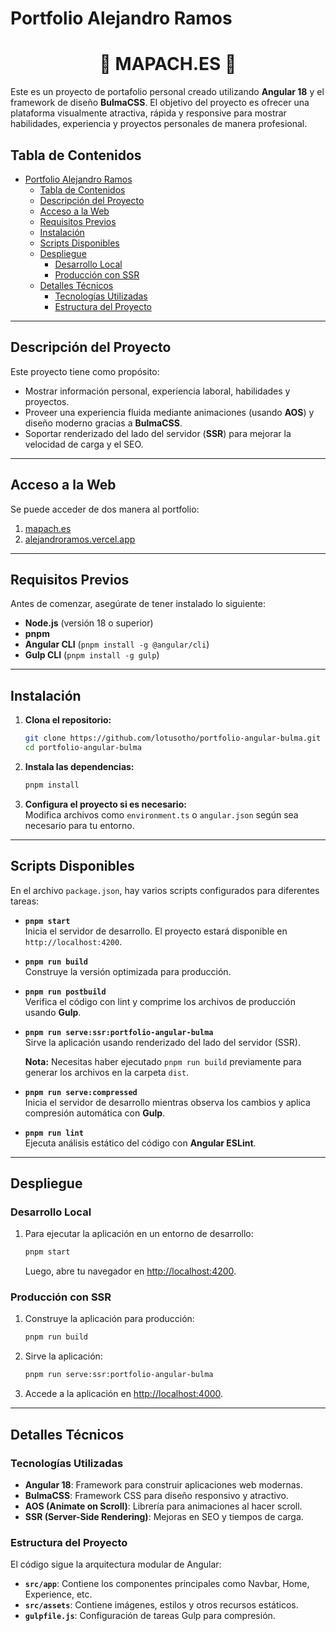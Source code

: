 # Portfolio Alejandro Ramos 

<h1 align="center">🦝 <b>MAPACH.ES</b> 🦝</h1>

Este es un proyecto de portafolio personal creado utilizando **Angular 18** y el framework de diseño **BulmaCSS**. El objetivo del proyecto es ofrecer una plataforma visualmente atractiva, rápida y responsive para mostrar habilidades, experiencia y proyectos personales de manera profesional.

## Tabla de Contenidos

- [Portfolio Alejandro Ramos](#portfolio-alejandro-ramos)
  - [Tabla de Contenidos](#tabla-de-contenidos)
  - [Descripción del Proyecto](#descripción-del-proyecto)
  - [Acceso a la Web](#acceso-a-la-web)
  - [Requisitos Previos](#requisitos-previos)
  - [Instalación](#instalación)
  - [Scripts Disponibles](#scripts-disponibles)
  - [Despliegue](#despliegue)
    - [Desarrollo Local](#desarrollo-local)
    - [Producción con SSR](#producción-con-ssr)
  - [Detalles Técnicos](#detalles-técnicos)
    - [Tecnologías Utilizadas](#tecnologías-utilizadas)
    - [Estructura del Proyecto](#estructura-del-proyecto)

---

## Descripción del Proyecto

Este proyecto tiene como propósito:
- Mostrar información personal, experiencia laboral, habilidades y proyectos.
- Proveer una experiencia fluida mediante animaciones (usando **AOS**) y diseño moderno gracias a **BulmaCSS**.
- Soportar renderizado del lado del servidor (**SSR**) para mejorar la velocidad de carga y el SEO.

---
## Acceso a la Web
Se puede acceder de dos manera al portfolio:
1. <a href="https://mapach.es">mapach.es</a>
2. <a href="https://alejandroramos.vercel.app">alejandroramos.vercel.app</a>

---


## Requisitos Previos

Antes de comenzar, asegúrate de tener instalado lo siguiente:

- **Node.js** (versión 18 o superior)
- **pnpm**
- **Angular CLI** (`pnpm install -g @angular/cli`)
- **Gulp CLI** (`pnpm install -g gulp`)

---

## Instalación

1. **Clona el repositorio:**

   ```bash
   git clone https://github.com/lotusotho/portfolio-angular-bulma.git
   cd portfolio-angular-bulma
   ```

2. **Instala las dependencias:**

   ```bash
   pnpm install
   ```

3. **Configura el proyecto si es necesario:**  
   Modifica archivos como `environment.ts` o `angular.json` según sea necesario para tu entorno.

---

## Scripts Disponibles

En el archivo `package.json`, hay varios scripts configurados para diferentes tareas:

- **`pnpm start`**  
  Inicia el servidor de desarrollo. El proyecto estará disponible en `http://localhost:4200`.

- **`pnpm run build`**  
  Construye la versión optimizada para producción.

- **`pnpm run postbuild`**  
  Verifica el código con lint y comprime los archivos de producción usando **Gulp**.

- **`pnpm run serve:ssr:portfolio-angular-bulma`**  
  Sirve la aplicación usando renderizado del lado del servidor (SSR).  

  **Nota:** Necesitas haber ejecutado `pnpm run build` previamente para generar los archivos en la carpeta `dist`.

- **`pnpm run serve:compressed`**  
  Inicia el servidor de desarrollo mientras observa los cambios y aplica compresión automática con **Gulp**.

- **`pnpm run lint`**  
  Ejecuta análisis estático del código con **Angular ESLint**.

---

## Despliegue

### Desarrollo Local
1. Para ejecutar la aplicación en un entorno de desarrollo:
   ```bash
   pnpm start
   ```
   Luego, abre tu navegador en [http://localhost:4200](http://localhost:4200).

### Producción con SSR
1. Construye la aplicación para producción:
   ```bash
   pnpm run build
   ```

2. Sirve la aplicación:
   ```bash
   pnpm run serve:ssr:portfolio-angular-bulma
   ```

3. Accede a la aplicación en [http://localhost:4000](http://localhost:4000).

---

## Detalles Técnicos

### Tecnologías Utilizadas
- **Angular 18**: Framework para construir aplicaciones web modernas.
- **BulmaCSS**: Framework CSS para diseño responsivo y atractivo.
- **AOS (Animate on Scroll)**: Librería para animaciones al hacer scroll.
- **SSR (Server-Side Rendering)**: Mejoras en SEO y tiempos de carga.

### Estructura del Proyecto
El código sigue la arquitectura modular de Angular:
- **`src/app`**: Contiene los componentes principales como Navbar, Home, Experience, etc.
- **`src/assets`**: Contiene imágenes, estilos y otros recursos estáticos.
- **`gulpfile.js`**: Configuración de tareas Gulp para compresión.
